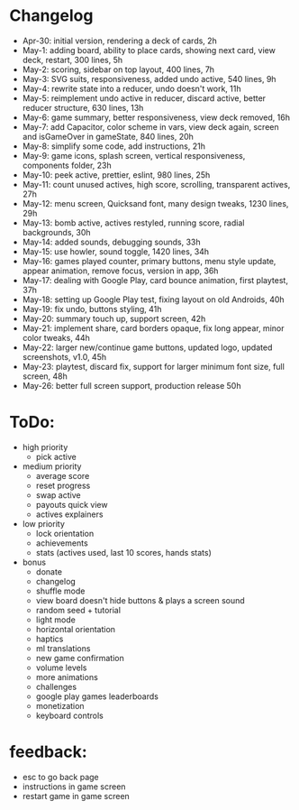 # Changelog

- Apr-30: initial version, rendering a deck of cards, 2h
- May-1: adding board, ability to place cards, showing next card, view deck, restart, 300 lines, 5h
- May-2: scoring, sidebar on top layout, 400 lines, 7h
- May-3: SVG suits, responsiveness, added undo active, 540 lines, 9h
- May-4: rewrite state into a reducer, undo doesn't work, 11h
- May-5: reimplement undo active in reducer, discard active, better reducer structure, 630 lines, 13h
- May-6: game summary, better responsiveness, view deck removed, 16h
- May-7: add Capacitor, color scheme in vars, view deck again, screen and isGameOver in gameState, 840 lines, 20h
- May-8: simplify some code, add instructions, 21h
- May-9: game icons, splash screen, vertical responsiveness, components folder, 23h
- May-10: peek active, prettier, eslint, 980 lines, 25h
- May-11: count unused actives, high score, scrolling, transparent actives, 27h
- May-12: menu screen, Quicksand font, many design tweaks, 1230 lines, 29h
- May-13: bomb active, actives restyled, running score, radial backgrounds, 30h
- May-14: added sounds, debugging sounds, 33h
- May-15: use howler, sound toggle, 1420 lines, 34h
- May-16: games played counter, primary buttons, menu style update, appear animation, remove focus, version in app, 36h
- May-17: dealing with Google Play, card bounce animation, first playtest, 37h
- May-18: setting up Google Play test, fixing layout on old Androids, 40h
- May-19: fix undo, buttons styling, 41h
- May-20: summary touch up, support screen, 42h
- May-21: implement share, card borders opaque, fix long appear, minor color tweaks, 44h
- May-22: larger new/continue game buttons, updated logo, updated screenshots, v1.0, 45h
- May-23: playtest, discard fix, support for larger minimum font size, full screen, 48h
- May-26: better full screen support, production release 50h

# ToDo:

- high priority
  - pick active
- medium priority
  - average score
  - reset progress
  - swap active
  - payouts quick view
  - actives explainers
- low priority
  - lock orientation
  - achievements
  - stats (actives used, last 10 scores, hands stats)
- bonus
  - donate
  - changelog
  - shuffle mode
  - view board doesn't hide buttons & plays a screen sound
  - random seed + tutorial
  - light mode
  - horizontal orientation
  - haptics
  - ml translations
  - new game confirmation
  - volume levels
  - more animations
  - challenges
  - google play games leaderboards
  - monetization
  - keyboard controls

# feedback:

- esc to go back page
- instructions in game screen
- restart game in game screen
